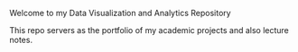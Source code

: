 Welcome to my Data Visualization and Analytics Repository

This repo servers as the portfolio of my academic projects and also lecture notes.
